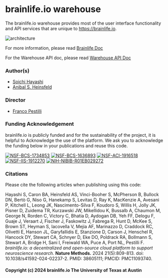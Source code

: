 # brainlife.io warehouse

The brainlife.io warehouse provides most of the user interface functionality and API services that are unique to https://brainlife.io.

![architecture](https://docs.google.com/drawings/d/e/2PACX-1vSbxpvxhckYT5rUJReexZdbaL4xZpMDiebDP-yQAxrcy1VwKCAHYQQTWE8mMQ4lBgQg9qpcZcZmaEr1/pub?w=960&amp;h=551)

For more information, please read [Brainlife Doc](https://brainlife.io/docs/)

For the Warehouse API doc, please read [Warehouse API Doc](https://brainlife.github.io/warehouse/apidoc/)

### Author(s)
- [Soichi Hayashi](soichih@gmail.com)
- [Anibal S. Heinsfeld](anibalsolon@gmail.com)

### Director 
- [Franco Pestilli](frakkopesto@gmail.com)

### Funding Acknowledgement
brainlife.io is publicly funded and for the sustainability of the project, it is helpful to Acknowledge the use of the platform. We ask you to acknowledge the funding below in your publications and reuse this code.

[![NSF-BCS-1734853](https://img.shields.io/badge/NSF_BCS-1734853-blue.svg)](https://nsf.gov/awardsearch/showAward?AWD_ID=1734853)
[![NSF-BCS-1636893](https://img.shields.io/badge/NSF_BCS-1636893-blue.svg)](https://nsf.gov/awardsearch/showAward?AWD_ID=1636893)
[![NSF-ACI-1916518](https://img.shields.io/badge/NSF_ACI-1916518-blue.svg)](https://nsf.gov/awardsearch/showAward?AWD_ID=1916518)
[![NSF-IIS-1912270](https://img.shields.io/badge/NSF_IIS-1912270-blue.svg)](https://nsf.gov/awardsearch/showAward?AWD_ID=1912270)
[![NIH-NIBIB-R01EB029272](https://img.shields.io/badge/NIH_NIBIB-R01EB029272-green.svg)](https://grantome.com/grant/NIH/R01-EB029272-01)

### Citations
Please cite the following articles when publishing using this code:

Hayashi S, Caron BA, Heinsfeld AS, Vinci-Booher S, McPherson B, Bullock DN, Bertò G, Niso G, Hanekamp S, Levitas D, Ray K, MacKenzie A, Avesani P, Kitchell L, Leong JK, Nascimento-Silva F, Koudoro S, Willis H, Jolly JK, Pisner D, Zuidema TR, Kurzawski JW, Mikellidou K, Bussalb A, Chaumon M, George N, Rorden C, Victory C, Bhatia D, Aydogan DB, Yeh FF, Delogu F, Guaje J, Veraart J, Fischer J, Faskowitz J, Fabrega R, Hunt D, McKee S, Brown ST, Heyman S, Iacovella V, Mejia AF, Marinazzo D, Craddock RC, Olivetti E, Hanson JL, Garyfallidis E, Stanzione D, Carson J, Henschel R, Hancock DY, Stewart CA, Schnyer D, Eke DO, Poldrack RA, Bollmann S, Stewart A, Bridge H, Sani I, Freiwald WA, Puce A, Port NL, Pestilli F. *brainlife.io: a decentralized and open-source cloud platform to support neuroscience research.* **Nature Methods.** 2024 21(5):809-813. doi: 10.1038/s41592-024-02237-2. PMID: 38605111; PMCID: PMC11093740.

#### Copyright (c) 2024 brainlife.io The University of Texas at Austin



